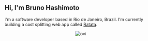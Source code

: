 ## Hi, I'm Bruno Hashimoto
I'm a software developer based in Rio de Janeiro, Brazil. I'm  currently building a cost splitting web app called [Ratata](https://github.com/bhashimoto/raticate).
<p align="center">
  <img id="top-langs" src="https://github-readme-stats.vercel.app/api/top-langs?username=bhashimoto&show_icons=true&locale=en&layout=compact&theme=chartreuse-dark" alt="ovi" />  
</p>


<!--
**bhashimoto/bhashimoto** is a ✨ _special_ ✨ repository because its `README.md` (this file) appears on your GitHub profile.

Here are some ideas to get you started:

- 🔭 I’m currently working on ...
- 🌱 I’m currently learning ...
- 👯 I’m looking to collaborate on ...
- 🤔 I’m looking for help with ...
- 💬 Ask me about ...
- 📫 How to reach me: ...
- 😄 Pronouns: ...
- ⚡ Fun fact: ...
-->
